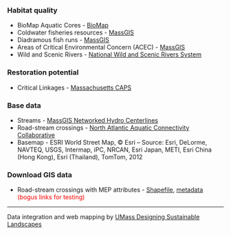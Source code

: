 ### Habitat quality

* BioMap Aquatic Cores - 
<a href="https://biomap-mass-eoeea.hub.arcgis.com/" target="_blank" rel="noopener noreferrer">BioMap</a>
* Coldwater fisheries resources - <a href="https://www.mass.gov/info-details/massgis-data-ma-wildlife-coldwater-fisheries-resources" target="_blank" rel="noopener noreferrer">MassGIS</a>
* Diadramous fish runs - <a href="https://www.mass.gov/info-details/massgis-data-diadromous-fish" target="_blank" rel="noopener noreferrer">MassGIS</a>
* Areas of Critical Environmental Concern (ACEC) - <a href="https://www.mass.gov/info-details/massgis-data-areas-of-critical-environmental-concern" target="_blank" rel="noopener noreferrer">MassGIS</a>
* Wild and Scenic Rivers - <a href="https://www.rivers.gov/massachusetts.php" target="_blank" rel="noopener noreferrer">National Wild and Scenic Rivers System</a>

### Restoration potential

* Critical Linkages - <a href="http://umasscaps.org/applications/critical-linkages.html" target="_blank" rel="noopener noreferrer">Massachusetts CAPS</a>

### Base data

* Streams - <a href="https://www.mass.gov/info-details/massgis-data-networked-hydro-centerlines" target="_blank" rel="noopener noreferrer">MassGIS Networked Hydro Centerlines</a>
* Road-stream crossings - <a href="https://streamcontinuity.org/" target="_blank" rel="noopener noreferrer">North Atlantic Aquatic Connectivity Collaborative</a>
* Basemap - ESRI World Street Map, &copy; Esri &ndash; Source: Esri, DeLorme, NAVTEQ, USGS, Intermap, iPC, NRCAN, Esri Japan, METI, Esri China (Hong Kong), Esri (Thailand), TomTom, 2012

### Download GIS data

* Road-stream crossings with MEP attributes - <a href="https://landeco.umass.edu/web/lcc/dsl/design/DSL_data_cl_crossings.zip" target="_blank" rel="noopener noreferrer">Shapefile</a>, <a href="https://umassdsl.org/DSLdocs/DSL_documentation_critical_linkages.pdf" target="_blank" rel="noopener noreferrer">metadata</a> <span style="color: red">(bogus links for testing)</span>

---

Data integration and web mapping by <a href="https://umassdsl.org/" target="_blank" rel="noopener noreferrer">UMass Designing Sustainable Landscapes</a>
